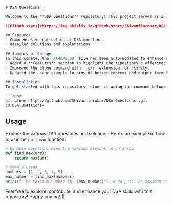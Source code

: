 ```markdown
# DSA Questions 🚀

Welcome to the **DSA Questions** repository! This project serves as a platform for developers and learners to practice and enhance their skills in Data Structures and Algorithms (DSA). This repository is designed to help you improve your understanding of various data structures and algorithms through a collection of questions and solutions.

![GitHub stars](https://img.shields.io/github/stars/Shivanilarokar/DSA-Questions-?style=social) ![Forks](https://img.shields.io/github/forks/Shivanilarokar/DSA-Questions-?style=social)

## Features
- Comprehensive collection of DSA questions
- Detailed solutions and explanations

## Summary of Changes
In this update, the `README.md` file has been auto-updated to enhance clarity and usability. Key modifications include:
- Added a **Features** section to highlight the repository's offerings.
- Improved the clone command with `.git` extension for clarity.
- Updated the usage example to provide better context and output formatting.

## Installation
To get started with this repository, clone it using the command below:

```bash
git clone https://github.com/Shivanilarokar/DSA-Questions-.git
cd DSA-Questions-
```

## Usage
Explore the various DSA questions and solutions. Here’s an example of how to use the `find_max` function:

```python
# Example Question: Find the maximum element in an array
def find_max(arr):
    return max(arr)

# Sample usage
numbers = [1, 2, 3, 4, 5]
max_number = find_max(numbers)
print(f"The maximum number is: {max_number}")  # Output: The maximum number is: 5
```

Feel free to explore, contribute, and enhance your DSA skills with this repository! Happy coding! 🎉
```